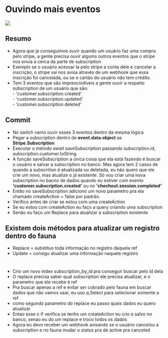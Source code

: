 # Ouvindo mais eventos

![](https://imgur.com/xBDsuIz.png)

## Resumo
* Agora que já conseguimos ouvir quando um usuário faz uma compra pelo stripe, a gente precisa
ouvir algums outros eventos que o stripe nos envia a cerca da parte de subscription
* Exemplo se o usuário acessar la pelo stripe a conta dele e cancelar a inscrição, o stripe vai
nos avisa através de um webhook que essa inscrição foi cancelada, ou se o cartão do usuário não tem
crédito.
* Tem 3 eventos que são imprescindíveis a gente ouvir a respeito subscription de um usuário que são: <br>
      - 'customer.subscription.created' <br>
      - 'customer.subscription.updated' <br>
      - 'customer.subscription.deleted' <br>

## Commit
* No switch vamo ouvir esses 3 eventos dentro da mesma lógica
* Pegar a subscription dentro de <strong>event.data.object</strong> as <strong>Stripe.Subscription</strong>
* Executar o método await saveSubscription passando subscription.id, subscription.customer.toString
* A função saveSubscription a única coisa que ela está fazendo é buscar o usuário e salvar a subscription no banco. Mas agora tem 2 casos de quando a subscrition é atualizada ou deletada, eu não quero que ele crie um novo, mas atualize o já existente. Só vou criar uma nova subscription no bacno de dados quando eu estiver com evento <strong>'customer.subscription.created'</strong> ou no <strong>'chechout.session.completed'</strong>
* Então no saveSubscription adiciono um novo parametro pra ela chamado createAction = false por padrão.
* Verifico antes de criar se estou com uma createAction
* Se eu estou com createAction eu faço a query criando uma subscription
* Senão eu faço um Replace para atualizar a subscription existente
## Existem dois métodos para atualizar um registro dentro do fauna
* Replace = substituo toda informação no registro daquela ref
* Update = consigo atualizar uma informação naquele registro
# 
* Crio um novo index subscription_by_id pra conseguir buscar pelo id dela
* O replace precisa saber qual subscription ele precisa atualizar, e o parametro que ele recebe é ref
* Pra buscar apenas a ref e evitar ser cobrado pelo fauna em buscar dados que não vamos usar, eu uso q.Select para selecionar somente a ref
* como segundo parametro do replace eu passo quais dados eu quero atualizar
* Entao esse o if verifica se tenho um createAction eu crio e salvo no banco, senao eu do um replace e troco todos os dados
* Agora eu devo receber um webhook avisando se o usuário cancelou a subscription e no fauna mudar o status pra de active pra canceled
